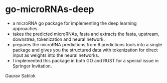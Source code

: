 # go-microRNAs-deep

- a microRNA go package for implementing the deep learning approaches.
- takes the predicted microRNAs, fasta and extracts the fasta, upstream, downstrea, tokenization and neural network. 
- prepares the microRNA predictions from 6 predictions tools into a single package and gives you the structured data with tokenization for direct input as weights into the neural networks. 
- I implemented this package in both GO and RUST for a special issue in Springer Invitation. 

Gaurav Sablok
